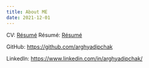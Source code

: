 ```yaml
---
title: About ME
date: 2021-12-01
---
```


CV: [Résumé](/pdf/cv.pdf "Arghyadip's CV")
Résumé: [Résumé](/pdf/resume.pdf "Arghyadip's Résumé")

GitHub: https://github.com/arghyadipchak

LinkedIn: https://www.linkedin.com/in/arghyadipchak/
